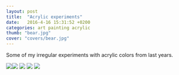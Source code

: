 ```yaml
---
layout: post
title:  "Acrylic experiments"
date:   2016-4-16 15:31:52 +0200
categories: art painting acrylic
thumb: "bear.jpg"
cover: "covers/bear.jpg"
---
```

Some of my irregular experiments with acrylic colors from last years.

![](http://img07.deviantart.net/2531/i/2016/052/9/d/magpie_by_tumetsu-d9sk9xu.jpg)![](http://img14.deviantart.net/a2b7/i/2015/305/f/2/mountain_view_with_bob_by_tumetsu-d9f69p9.jpg)
![](http://img00.deviantart.net/d927/i/2014/323/3/8/seal_by_tumetsu-d86yvi2.jpg)
![](http://img08.deviantart.net/b1c7/i/2014/201/8/3/a_fox_by_tumetsu-d7rgyii.jpg)
![](http://img12.deviantart.net/08c0/i/2014/200/5/5/the_bear_by_tumetsu-d7rcpq7.jpg)
